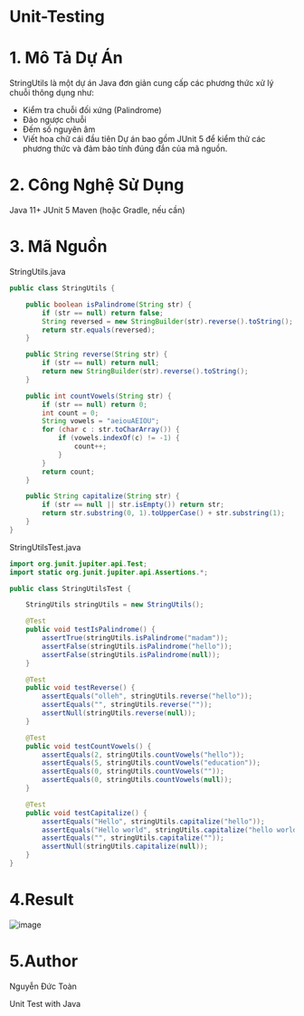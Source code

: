 # Unit-Testing
# 1. Mô Tả Dự Án
StringUtils là một dự án Java đơn giản cung cấp các phương thức xử lý chuỗi thông dụng như:
- Kiểm tra chuỗi đối xứng (Palindrome)
- Đảo ngược chuỗi
- Đếm số nguyên âm
- Viết hoa chữ cái đầu tiên
Dự án bao gồm JUnit 5 để kiểm thử các phương thức và đảm bảo tính đúng đắn của mã nguồn.

# 2. Công Nghệ Sử Dụng

Java 11+
JUnit 5
Maven (hoặc Gradle, nếu cần)

# 3. Mã Nguồn
   
StringUtils.java

```java
public class StringUtils {

    public boolean isPalindrome(String str) {
        if (str == null) return false;
        String reversed = new StringBuilder(str).reverse().toString();
        return str.equals(reversed);
    }

    public String reverse(String str) {
        if (str == null) return null;
        return new StringBuilder(str).reverse().toString();
    }

    public int countVowels(String str) {
        if (str == null) return 0;
        int count = 0;
        String vowels = "aeiouAEIOU";
        for (char c : str.toCharArray()) {
            if (vowels.indexOf(c) != -1) {
                count++;
            }
        }
        return count;
    }

    public String capitalize(String str) {
        if (str == null || str.isEmpty()) return str;
        return str.substring(0, 1).toUpperCase() + str.substring(1);
    }
}

```

StringUtilsTest.java

```java
import org.junit.jupiter.api.Test;
import static org.junit.jupiter.api.Assertions.*;

public class StringUtilsTest {

    StringUtils stringUtils = new StringUtils();

    @Test
    public void testIsPalindrome() {
        assertTrue(stringUtils.isPalindrome("madam"));
        assertFalse(stringUtils.isPalindrome("hello"));
        assertFalse(stringUtils.isPalindrome(null));
    }

    @Test
    public void testReverse() {
        assertEquals("olleh", stringUtils.reverse("hello"));
        assertEquals("", stringUtils.reverse(""));
        assertNull(stringUtils.reverse(null));
    }

    @Test
    public void testCountVowels() {
        assertEquals(2, stringUtils.countVowels("hello"));
        assertEquals(5, stringUtils.countVowels("education"));
        assertEquals(0, stringUtils.countVowels(""));
        assertEquals(0, stringUtils.countVowels(null));
    }

    @Test
    public void testCapitalize() {
        assertEquals("Hello", stringUtils.capitalize("hello"));
        assertEquals("Hello world", stringUtils.capitalize("hello world"));
        assertEquals("", stringUtils.capitalize(""));
        assertNull(stringUtils.capitalize(null));
    }
}

```

# 4.Result

![image](https://github.com/user-attachments/assets/ca6c4a17-bd6c-4e02-a7d0-0ae8cd9f725d)

# 5.Author

Nguyễn Đức Toàn



Unit Test with Java
